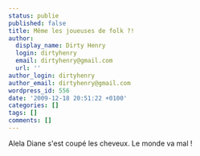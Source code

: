 ```yaml
---
status: publie
published: false
title: Même les joueuses de folk ?!
author:
  display_name: Dirty Henry
  login: dirtyhenry
  email: dirtyhenry@gmail.com
  url: ''
author_login: dirtyhenry
author_email: dirtyhenry@gmail.com
wordpress_id: 556
date: '2009-12-18 20:51:22 +0100'
categories: []
tags: []
comments: []
---
```

Alela Diane s'est coupé les cheveux. Le monde va mal !
